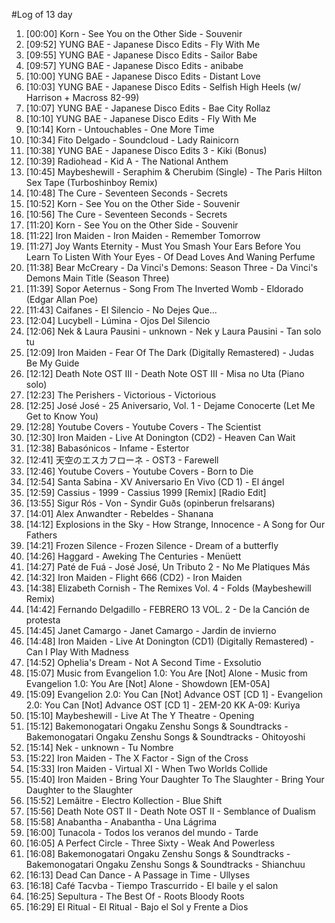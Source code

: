 #Log of 13 day

1. [00:00] Korn - See You on the Other Side - Souvenir
1. [09:52] YUNG BAE - Japanese Disco Edits - Fly With Me
1. [09:55] YUNG BAE - Japanese Disco Edits - Sailor Babe
1. [09:57] YUNG BAE - Japanese Disco Edits - anibabe
1. [10:00] YUNG BAE - Japanese Disco Edits - Distant Love
1. [10:03] YUNG BAE - Japanese Disco Edits - Selfish High Heels (w/ Harrison + Macross 82-99)
1. [10:07] YUNG BAE - Japanese Disco Edits - Bae City Rollaz
1. [10:10] YUNG BAE - Japanese Disco Edits - Fly With Me
1. [10:14] Korn - Untouchables - One More Time
1. [10:34] Fito Delgado - Soundcloud - Lady Rainicorn
1. [10:38] YUNG BAE - Japanese Disco Edits 3 - Kiki (Bonus)
1. [10:39] Radiohead - Kid A - The National Anthem
1. [10:45] Maybeshewill - Seraphim & Cherubim (Single) - The Paris Hilton Sex Tape (Turboshinboy Remix)
1. [10:48] The Cure - Seventeen Seconds - Secrets
1. [10:52] Korn - See You on the Other Side - Souvenir
1. [10:56] The Cure - Seventeen Seconds - Secrets
1. [11:20] Korn - See You on the Other Side - Souvenir
1. [11:22] Iron Maiden - Iron Maiden - Remember Tomorrow
1. [11:27] Joy Wants Eternity - Must You Smash Your Ears Before You Learn To Listen With Your Eyes - Of Dead Loves And Waning Perfume
1. [11:38] Bear McCreary - Da Vinci's Demons: Season Three - Da Vinci's Demons Main Title (Season Three)
1. [11:39] Sopor Aeternus - Song From The Inverted Womb - Eldorado (Edgar Allan Poe)
1. [11:43] Caifanes - El Silencio - No Dejes Que...
1. [12:04] Lucybell - Lúmina - Ojos Del Silencio
1. [12:06] Nek & Laura Pausini - unknown - Nek y Laura Pausini - Tan solo tu
1. [12:09] Iron Maiden - Fear Of The Dark (Digitally Remastered) - Judas Be My Guide
1. [12:12] Death Note OST III - Death Note OST III - Misa no Uta (Piano solo)
1. [12:23] The Perishers - Victorious - Victorious
1. [12:25] José José - 25 Aniversario, Vol. 1 - Dejame Conocerte (Let Me Get to Know You)
1. [12:28] Youtube Covers - Youtube Covers - The Scientist
1. [12:30] Iron Maiden - Live At Donington (CD2) - Heaven Can Wait
1. [12:38] Babasónicos - Infame - Estertor
1. [12:41] 天空のエスカフローネ - OST3 - Farewell
1. [12:46] Youtube Covers - Youtube Covers - Born to Die
1. [12:54] Santa Sabina - XV Aniversario En Vivo (CD 1) - El ángel
1. [12:59] Cassius - 1999 - Cassius 1999 [Remix] [Radio Edit]
1. [13:55] Sigur Rós - Von - Syndir Guðs (opinberun frelsarans)
1. [14:01] Alex Anwandter - Rebeldes - Shanana
1. [14:12] Explosions in the Sky - How Strange, Innocence - A Song for Our Fathers
1. [14:21] Frozen Silence - Frozen Silence - Dream of a butterfly
1. [14:26] Haggard - Aweking The Centuries - Menüett
1. [14:27] Paté de Fuá - José José, Un Tributo 2 - No Me Platiques Más
1. [14:32] Iron Maiden - Flight 666 (CD2) - Iron Maiden
1. [14:38] Elizabeth Cornish - The Remixes Vol. 4 - Folds (Maybeshewill Remix)
1. [14:42] Fernando Delgadillo - FEBRERO 13 VOL. 2 - De la Canción de protesta
1. [14:45] Janet Camargo - Janet Camargo - Jardin de invierno
1. [14:48] Iron Maiden - Live At Donington (CD1) (Digitally Remastered) - Can I Play With Madness
1. [14:52] Ophelia's Dream - Not A Second Time - Exsolutio
1. [15:07] Music from Evangelion 1.0: You Are [Not] Alone - Music from Evangelion 1.0: You Are [Not] Alone - Showdown [EM-05A]
1. [15:09] Evangelion 2.0: You Can [Not] Advance OST [CD 1] - Evangelion 2.0: You Can [Not] Advance OST [CD 1] - 2EM-20 KK A-09: Kuriya
1. [15:10] Maybeshewill - Live At The Y Theatre - Opening
1. [15:12] Bakemonogatari Ongaku Zenshu Songs & Soundtracks - Bakemonogatari Ongaku Zenshu Songs & Soundtracks - Ohitoyoshi
1. [15:14] Nek - unknown - Tu Nombre
1. [15:22] Iron Maiden - The X Factor - Sign of the Cross
1. [15:33] Iron Maiden - Virtual XI - When Two Worlds Collide
1. [15:40] Iron Maiden - Bring Your Daughter To The Slaughter - Bring Your Daughter to the Slaughter
1. [15:52] Lemâitre - Electro Kollection - Blue Shift
1. [15:56] Death Note OST II - Death Note OST II - Semblance of Dualism
1. [15:58] Anabantha - Anabantha - Una Lágrima
1. [16:00] Tunacola - Todos los veranos del mundo - Tarde
1. [16:05] A Perfect Circle - Three Sixty - Weak And Powerless
1. [16:08] Bakemonogatari Ongaku Zenshu Songs & Soundtracks - Bakemonogatari Ongaku Zenshu Songs & Soundtracks - Shianchuu
1. [16:13] Dead Can Dance - A Passage in Time - Ullyses
1. [16:18] Café Tacvba - Tiempo Trascurrido - El baile y el salon
1. [16:25] Sepultura - The Best Of - Roots Bloody Roots
1. [16:29] El Ritual - El Ritual - Bajo el Sol y Frente a Dios
